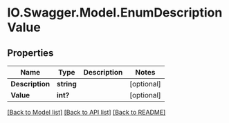 # IO.Swagger.Model.EnumDescriptionValue
## Properties

Name | Type | Description | Notes
------------ | ------------- | ------------- | -------------
**Description** | **string** |  | [optional] 
**Value** | **int?** |  | [optional] 

[[Back to Model list]](../README.md#documentation-for-models) [[Back to API list]](../README.md#documentation-for-api-endpoints) [[Back to README]](../README.md)

